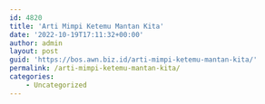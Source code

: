 ```yaml
---
id: 4820
title: 'Arti Mimpi Ketemu Mantan Kita'
date: '2022-10-19T17:11:32+00:00'
author: admin
layout: post
guid: 'https://bos.awn.biz.id/arti-mimpi-ketemu-mantan-kita/'
permalink: /arti-mimpi-ketemu-mantan-kita/
categories:
    - Uncategorized
---
```


